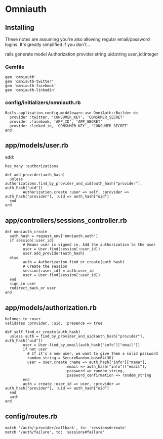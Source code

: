# Omniauth

## Installing

These notes are assuming you're also allowing regular email/password logins. It's greatly simplified if you don't...


 rails generate model Authorization provider:string uid:string user_id:integer

### Gemfile

	gem 'omniauth'
	gem 'omniauth-twitter'
	gem 'omniauth-facebook'
	gem 'omniauth-linkedin'

### config/initializers/omniauth.rb


	Rails.application.config.middleware.use OmniAuth::Builder do
	  provider :twitter, 'CONSUMER_KEY', 'CONSUMER_SECRET'
	  provider :facebook, 'APP_ID', 'APP_SECRET'
	  provider :linked_in, 'CONSUMER_KEY', 'CONSUMER_SECRET'
	end

## app/models/user.rb

add:

	has_many :authorizations
	
	def add_provider(auth_hash)
	  unless authorizations.find_by_provider_and_uid(auth_hash["provider"], auth_hash["uid"])
	        Authorization.create :user => self, :provider => auth_hash["provider"], :uid => auth_hash["uid"]
	  end
	end

## app/controllers/sessions_controller.rb

	def omniauth_create
	  auth_hash = request.env['omniauth.auth']
	  if session[:user_id]
	        # Means user is signed in. Add the authorization to the user
	        user = User.find(session[:user_id])
	        user.add_provider(auth_hash)
	  else
	        auth = Authorization.find_or_create(auth_hash)
	        # Create the session
	        session[:user_id] = auth.user_id
	        user = User.find(session[:user_id])
	  end
	  sign_in user
	  redirect_back_or user
	end

## app/models/authorization.rb

	belongs_to :user
	validates :provider, :uid, :presence => true
	
	def self.find_or_create(auth_hash)
	  unless auth = find_by_provider_and_uid(auth_hash["provider"], auth_hash["uid"])
	        user = User.find_by_email(auth_hash["info"]["email"])
	        if not user
	          # If it's a new user, we want to give them a solid password
	          random_string = SecureRandom.base64(30)
	          user = User.create :name => auth_hash["info"]["name"],
	       					   :email => auth_hash["info"]["email"],
	       					   :password => random_string,
	       					   :password_confirmation => random_string
	        end
	        auth = create :user_id => user, :provider => auth_hash["provider"], :uid => auth_hash["uid"]
	  end
	  auth
	end

## config/routes.rb

	match '/auth/:provider/callback', to: 'sessions#create'
	match '/auth/failure', to: 'sessions#failure'

